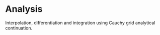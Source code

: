 # Analysis
Interpolation, differentiation and integration using Cauchy grid analytical continuation.
